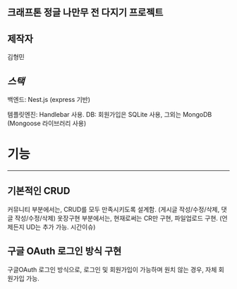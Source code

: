 ## 크래프톤 정글 나만무 전 다지기 프로젝트  

## 제작자
김형민

## _스택_
백엔드: Nest.js (express 기반)  

템플릿엔진: Handlebar 사용.
DB: 회원가입은 SQLite 사용, 그외는 MongoDB (Mongoose 라이브러리 사용)

# 기능
----------------------
## 기본적인 CRUD
커뮤니티 부분에서는, CRUD를 모두 만족시키도록 설계함. (게시글 작성/수정/삭제,  댓글 작성/수정/삭제)
옷장구현 부분에서는, 현재로써는 CR만 구현, 파일업로드 구현. (언제든지 UD는 추가 가능. 시간이슈)
## 구글 OAuth 로그인 방식 구현
구글OAuth 로그인 방식으로, 로그인 및 회원가입이 가능하며
원치 않는 경우, 자체 회원가입 가능.

